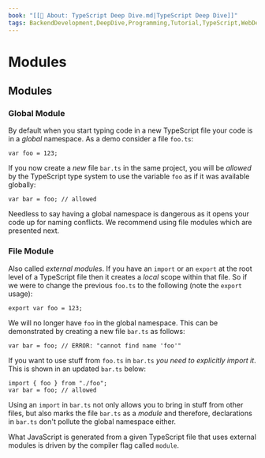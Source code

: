 ```yaml
---
book: "[[📓 About꞉ TypeScript Deep Dive.md|TypeScript Deep Dive]]"
tags: BackendDevelopment,DeepDive,Programming,Tutorial,TypeScript,WebDevelopment
---
```


# Modules

## Modules

### Global Module

By default when you start typing code in a new TypeScript file your code is in a _global_ namespace. As a demo consider a file `foo.ts`:

```
var foo = 123;
```

If you now create a _new_ file `bar.ts` in the same project, you will be _allowed_ by the TypeScript type system to use the variable `foo` as if it was available globally:

```
var bar = foo; // allowed
```

Needless to say having a global namespace is dangerous as it opens your code up for naming conflicts. We recommend using file modules which are presented next.

### File Module

Also called _external modules_. If you have an `import` or an `export` at the root level of a TypeScript file then it creates a _local_ scope within that file. So if we were to change the previous `foo.ts` to the following (note the `export` usage):

```
export var foo = 123;
```

We will no longer have `foo` in the global namespace. This can be demonstrated by creating a new file `bar.ts` as follows:

```
var bar = foo; // ERROR: "cannot find name 'foo'"
```

If you want to use stuff from `foo.ts` in `bar.ts` _you need to explicitly import it_. This is shown in an updated `bar.ts` below:

```
import { foo } from "./foo";
var bar = foo; // allowed
```

Using an `import` in `bar.ts` not only allows you to bring in stuff from other files, but also marks the file `bar.ts` as a _module_ and therefore, declarations in `bar.ts` don't pollute the global namespace either.

What JavaScript is generated from a given TypeScript file that uses external modules is driven by the compiler flag called `module`.